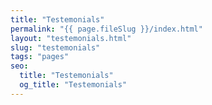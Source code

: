 ```yaml
---
title: "Testemonials"
permalink: "{{ page.fileSlug }}/index.html"
layout: "testemonials.html"
slug: "testemonials"
tags: "pages"
seo:
  title: "Testemonials"
  og_title: "Testemonials"
---
```



